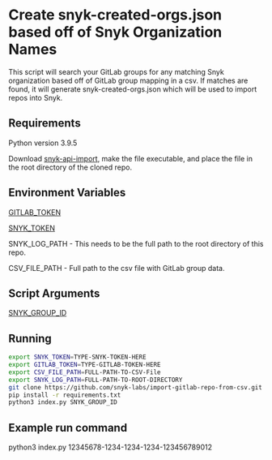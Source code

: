 # Create snyk-created-orgs.json based off of Snyk Organization Names

This script will search your GitLab groups for any matching Snyk organization based off of GitLab group mapping in a csv.  If matches are found, it will generate snyk-created-orgs.json which will be used to import repos into Snyk.

## Requirements

Python version 3.9.5

Download [snyk-api-import](https://github.com/snyk/snyk-api-import/releases), make the file executable, and place the file in the root directory of the cloned repo.

## Environment Variables

[GITLAB_TOKEN](https://docs.gitlab.com/ee/user/profile/personal_access_tokens.html)

[SNYK_TOKEN](https://docs.snyk.io/getting-started/how-to-obtain-and-authenticate-with-your-snyk-api-token)

SNYK_LOG_PATH - This needs to be the full path to the root directory of this repo.

CSV_FILE_PATH - Full path to the csv file with GitLab group data.

## Script Arguments

[SNYK_GROUP_ID](https://docs.snyk.io/snyk-admin/groups-and-organizations/groups/group-general-settings)

## Running
```bash
export SNYK_TOKEN=TYPE-SNYK-TOKEN-HERE
export GITLAB_TOKEN=TYPE-GITLAB-TOKEN-HERE
export CSV_FILE_PATH=FULL-PATH-TO-CSV-File
export SNYK_LOG_PATH=FULL-PATH-TO-ROOT-DIRECTORY
git clone https://github.com/snyk-labs/import-gitlab-repo-from-csv.git
pip install -r requirements.txt
python3 index.py SNYK_GROUP_ID
```

## Example run command

python3 index.py 12345678-1234-1234-1234-123456789012

